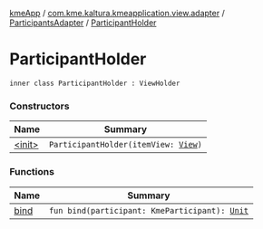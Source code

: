 [kmeApp](../../../index.md) / [com.kme.kaltura.kmeapplication.view.adapter](../../index.md) / [ParticipantsAdapter](../index.md) / [ParticipantHolder](./index.md)

# ParticipantHolder

`inner class ParticipantHolder : ViewHolder`

### Constructors

| Name | Summary |
|---|---|
| [&lt;init&gt;](-init-.md) | `ParticipantHolder(itemView: `[`View`](https://developer.android.com/reference/android/view/View.html)`)` |

### Functions

| Name | Summary |
|---|---|
| [bind](bind.md) | `fun bind(participant: KmeParticipant): `[`Unit`](https://kotlinlang.org/api/latest/jvm/stdlib/kotlin/-unit/index.html) |
